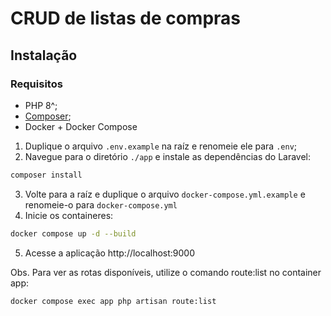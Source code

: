 # CRUD de listas de compras

## Instalação

### Requisitos
- PHP 8^;
- [Composer](https://getcomposer.org/download/);
- Docker + Docker Compose

1. Duplique o arquivo `.env.example` na raíz e renomeie ele para `.env`;
2. Navegue para o diretório `./app` e instale as dependências do Laravel:
```bash
composer install
```
3. Volte para a raíz e duplique o arquivo `docker-compose.yml.example` e renomeie-o para `docker-compose.yml`
4. Inicie os containeres:
```bash
docker compose up -d --build
```
5. Acesse a aplicação http://localhost:9000

Obs. Para ver as rotas disponíveis, utilize o comando route:list no container app:
```bash
docker compose exec app php artisan route:list
```